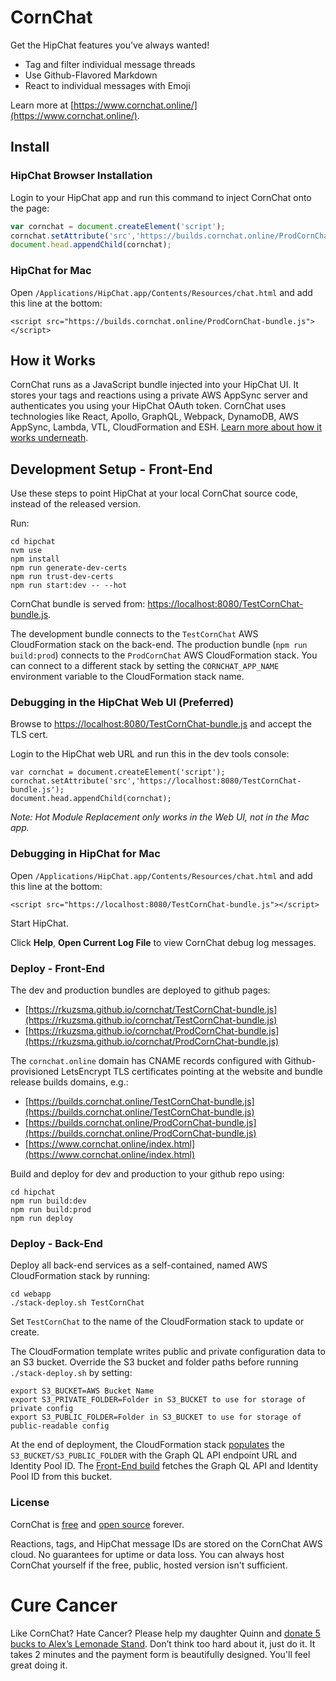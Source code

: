 # CornChat

Get the HipChat features you've always wanted!
* Tag and filter individual message threads
* Use Github-Flavored Markdown
* React to individual messages with Emoji

Learn more at [https://www.cornchat.online/](https://www.cornchat.online/).

## Install

### HipChat Browser Installation

Login to your HipChat app and run this command to inject CornChat onto the page:

```javascript
var cornchat = document.createElement('script');
cornchat.setAttribute('src','https://builds.cornchat.online/ProdCornChat-bundle.js');
document.head.appendChild(cornchat);
```

### HipChat for Mac

Open `/Applications/HipChat.app/Contents/Resources/chat.html` and add this line at the bottom:

```
<script src="https://builds.cornchat.online/ProdCornChat-bundle.js"></script>
```

## How it Works

CornChat runs as a JavaScript bundle injected into your HipChat UI. It stores your tags and reactions using a private AWS AppSync server and authenticates you using your HipChat OAuth token. CornChat uses technologies like React, Apollo, GraphQL, Webpack, DynamoDB, AWS AppSync, Lambda, VTL, CloudFormation and ESH. [Learn more about how it works underneath](https://www.cornchat.online/how-it-works.html).


## Development Setup - Front-End

Use these steps to point HipChat at your local CornChat source code, instead of the released version.

Run:
```
cd hipchat
nvm use
npm install
npm run generate-dev-certs
npm run trust-dev-certs
npm run start:dev -- --hot
```

CornChat bundle is served from: [https://localhost:8080/TestCornChat-bundle.js](https://localhost:8080/TestCornChat-bundle.js).

The development bundle connects to the `TestCornChat` AWS CloudFormation stack on the back-end. The production bundle (`npm run build:prod`) connects to the `ProdCornChat` AWS CloudFormation stack. You can connect to a different stack by setting the `CORNCHAT_APP_NAME` environment variable to the CloudFormation stack name.


### Debugging in the HipChat Web UI (Preferred)

Browse to [https://localhost:8080/TestCornChat-bundle.js](https://localhost:8080/TestCornChat-bundle.js) and accept the TLS cert.

Login to the HipChat web URL and run this in the dev tools console:
```
var cornchat = document.createElement('script');
cornchat.setAttribute('src','https://localhost:8080/TestCornChat-bundle.js');
document.head.appendChild(cornchat);
```

_Note: Hot Module Replacement only works in the Web UI, not in the Mac app._


### Debugging in HipChat for Mac

Open `/Applications/HipChat.app/Contents/Resources/chat.html` and add this line at the bottom:

```
<script src="https://localhost:8080/TestCornChat-bundle.js"></script>
```

Start HipChat.

Click **Help**, **Open Current Log File** to view CornChat debug log messages.


### Deploy - Front-End

The dev and production bundles are deployed to github pages:
* [https://rkuzsma.github.io/cornchat/TestCornChat-bundle.js](https://rkuzsma.github.io/cornchat/TestCornChat-bundle.js)
* [https://rkuzsma.github.io/cornchat/ProdCornChat-bundle.js](https://rkuzsma.github.io/cornchat/ProdCornChat-bundle.js)

The `cornchat.online` domain has CNAME records configured with Github-provisioned LetsEncrypt TLS certificates pointing at the website and bundle release builds domains, e.g.:
* [https://builds.cornchat.online/TestCornChat-bundle.js](https://builds.cornchat.online/TestCornChat-bundle.js)
* [https://builds.cornchat.online/ProdCornChat-bundle.js](https://builds.cornchat.online/ProdCornChat-bundle.js)
* [https://www.cornchat.online/index.html](https://www.cornchat.online/index.html)

Build and deploy for dev and production to your github repo using:
```
cd hipchat
npm run build:dev
npm run build:prod
npm run deploy
```


### Deploy - Back-End

Deploy all back-end services as a self-contained, named AWS CloudFormation stack by running:
```
cd webapp
./stack-deploy.sh TestCornChat
```

Set `TestCornChat` to the name of the CloudFormation stack to update or create.

The CloudFormation template writes public and private configuration data to an S3 bucket. Override the S3 bucket and folder paths before running `./stack-deploy.sh` by setting:
```
export S3_BUCKET=AWS Bucket Name
export S3_PRIVATE_FOLDER=Folder in S3_BUCKET to use for storage of private config
export S3_PUBLIC_FOLDER=Folder in S3_BUCKET to use for storage of public-readable config
```

At the end of deployment, the CloudFormation stack [populates](https://github.com/rkuzsma/cornchat/blob/master/webapp/cloudformation/templates/template.yaml#L505) the `S3_BUCKET/S3_PUBLIC_FOLDER` with the Graph QL API endpoint URL and Identity Pool ID. The [Front-End build](https://github.com/rkuzsma/cornchat/blob/master/hipchat/webpack.common.js#L19) fetches the Graph QL API and Identity Pool ID from this bucket.


### License

CornChat is [free](https://github.com/rkuzsma/cornchat/) and [open source](https://github.com/rkuzsma/cornchat) forever.

Reactions, tags, and HipChat message IDs are stored on the CornChat AWS cloud. No guarantees for uptime or data loss. You can always host CornChat yourself if the free, public, hosted version isn't sufficient.


# Cure Cancer

Like CornChat? Hate Cancer? Please help my daughter Quinn and [donate 5 bucks to Alex’s Lemonade Stand](https://www.alexslemonade.org/mypage/1455792/donate/nojs). Don’t think too hard about it, just do it. It takes 2 minutes and the payment form is beautifully designed. You'll feel great doing it.
